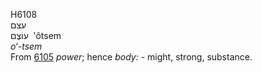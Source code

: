 <body>
  <p>H6108<br>  עצם  <br> עוֹצֶם  ‎  ‛ôtsem  <br><i>o‘-tsem </i><br>From <a href="h6105.htm">6105</a>  <i>power</i>; hence <i>body: - </i>might, strong, substance.<br></p>
 </body>